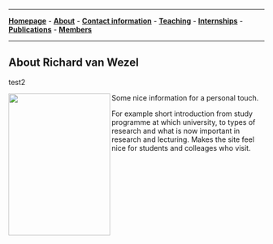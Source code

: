 
--------------------------------------
[**Homepage**](https://van-wezel.github.io/personalsite/) - [**About**](https://van-wezel.github.io/personalsite/about.html) - [**Contact information**](https://van-wezel.github.io/personalsite/contact.html) - [**Teaching**](https://van-wezel.github.io/personalsite/teaching.html) - [**Internships**](https://van-wezel.github.io/personalsite/internships.html) - [**Publications**](https://van-wezel.github.io/personalsite/publications.html) - [**Members**](https://van-wezel.github.io/personalsite/members.html) 

-------------------------------------------

## About Richard van Wezel
test2

<img style='float' align='left' src="https://van-wezel.github.io/personalsite/Sunset.jpg" width="200" height="280" class="padding: 10px;" />

Some nice information for a personal touch.

For example short introduction from study programme at which university, to types of research and what is now important in research and lecturing. Makes the site feel nice for students and colleages who visit.


